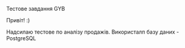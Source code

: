 Тестове завдання GYB


Привіт! :)

Надсилаю тестове по аналізу продажів.
Використалп базу даних - PostgreSQL



